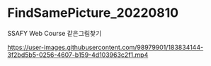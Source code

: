 # FindSamePicture_20220810
SSAFY Web Course 같은그림찾기

https://user-images.githubusercontent.com/98979901/183834144-3f2bd5b5-0256-4607-b159-4d103963c2f1.mp4

